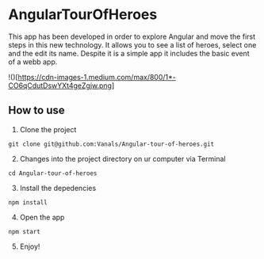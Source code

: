 # AngularTourOfHeroes

This app has been developed in order to explore Angular and move the first steps in this new technology. It allows you to see a list of heroes, select one and the edit its name. Despite it is a simple app it includes the basic event of a webb app.

!()[https://cdn-images-1.medium.com/max/800/1*-CO6qCdutDswYXt4geZgjw.png]


## How to use

1) Clone the project
```
git clone git@github.com:Vanals/Angular-tour-of-heroes.git
```

2) Changes into the project directory on ur computer via Terminal
```
cd Angular-tour-of-heroes
```

3) Install the depedencies
```
npm install
```

4) Open the app
```
npm start
```

5) Enjoy!
